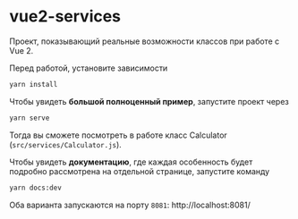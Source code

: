 # vue2-services

Проект, показывающий реальные возможности классов при работе с Vue 2.

Перед работой, установите зависимости

```bash
yarn install
```

Чтобы увидеть **большой полноценный пример**, запустите проект через

```bash
yarn serve
```

Тогда вы сможете посмотреть в работе класс Calculator (`src/services/Calculator.js`).

Чтобы увидеть **документацию**, где каждая особенность будет подробно рассмотрена на отдельной странице, запустите команду

```bash
yarn docs:dev
```

Оба варианта запускаются на порту `8081`: http://localhost:8081/

